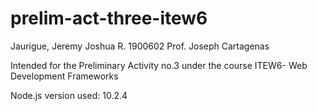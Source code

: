 # prelim-act-three-itew6

Jaurigue, Jeremy Joshua R.
1900602
Prof. Joseph Cartagenas

Intended for the Preliminary Activity no.3 under the course ITEW6- Web Development Frameworks

Node.js version used: 10.2.4
